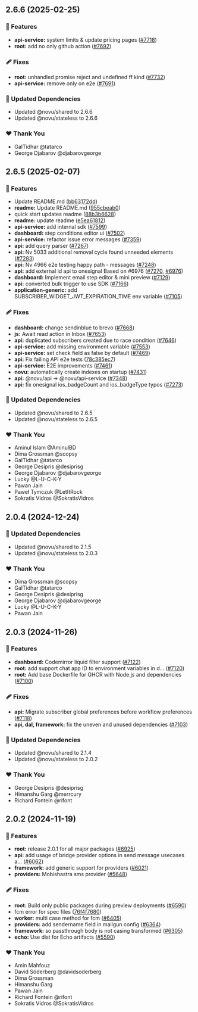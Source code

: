 ## 2.6.6 (2025-02-25)

### 🚀 Features

- **api-service:** system limits & update pricing pages ([#7718](https://github.com/khulnasoft/novu/pull/7718))
- **root:** add no only github action ([#7692](https://github.com/khulnasoft/novu/pull/7692))

### 🩹 Fixes

- **root:** unhandled promise reject and undefined ff kind ([#7732](https://github.com/khulnasoft/novu/pull/7732))
- **api-service:** remove only on e2e ([#7691](https://github.com/khulnasoft/novu/pull/7691))

### 🧱 Updated Dependencies

- Updated @novu/shared to 2.6.6
- Updated @novu/stateless to 2.6.6

### ❤️ Thank You

- GalTidhar @tatarco
- George Djabarov @djabarovgeorge

## 2.6.5 (2025-02-07)

### 🚀 Features

- Update README.md ([bb63172dd](https://github.com/khulnasoft/novu/commit/bb63172dd))
- **readme:** Update README.md ([955cbeab0](https://github.com/khulnasoft/novu/commit/955cbeab0))
- quick start updates readme ([88b3b6628](https://github.com/khulnasoft/novu/commit/88b3b6628))
- **readme:** update readme ([e5ea61812](https://github.com/khulnasoft/novu/commit/e5ea61812))
- **api-service:** add internal sdk ([#7599](https://github.com/khulnasoft/novu/pull/7599))
- **dashboard:** step conditions editor ui ([#7502](https://github.com/khulnasoft/novu/pull/7502))
- **api-service:** refactor issue error messages ([#7359](https://github.com/khulnasoft/novu/pull/7359))
- **api:** add query parser ([#7267](https://github.com/khulnasoft/novu/pull/7267))
- **api:** Nv 5033 additional removal cycle found unneeded elements ([#7283](https://github.com/khulnasoft/novu/pull/7283))
- **api:** Nv 4966 e2e testing happy path - messages ([#7248](https://github.com/khulnasoft/novu/pull/7248))
- **api:** add external id api to onesignal Based on #6976 ([#7270](https://github.com/khulnasoft/novu/pull/7270), [#6976](https://github.com/khulnasoft/novu/issues/6976))
- **dashboard:** Implement email step editor & mini preview ([#7129](https://github.com/khulnasoft/novu/pull/7129))
- **api:** converted bulk trigger to use SDK ([#7166](https://github.com/khulnasoft/novu/pull/7166))
- **application-generic:** add SUBSCRIBER_WIDGET_JWT_EXPIRATION_TIME env variable ([#7105](https://github.com/khulnasoft/novu/pull/7105))

### 🩹 Fixes

- **dashboard:** change sendinblue to brevo ([#7668](https://github.com/khulnasoft/novu/pull/7668))
- **js:** Await read action in Inbox ([#7653](https://github.com/khulnasoft/novu/pull/7653))
- **api:** duplicated subscribers created due to race condition ([#7646](https://github.com/khulnasoft/novu/pull/7646))
- **api-service:** add missing environment variable ([#7553](https://github.com/khulnasoft/novu/pull/7553))
- **api-service:** set check field as false by default ([#7469](https://github.com/khulnasoft/novu/pull/7469))
- **api:** Fix failing API e2e tests ([78c385ec7](https://github.com/khulnasoft/novu/commit/78c385ec7))
- **api-service:** E2E improvements ([#7461](https://github.com/khulnasoft/novu/pull/7461))
- **novu:** automatically create indexes on startup ([#7431](https://github.com/khulnasoft/novu/pull/7431))
- **api:** @novu/api -> @novu/api-service ([#7348](https://github.com/khulnasoft/novu/pull/7348))
- **api:** fix onesignal ios_badgeCount and ios_badgeType typos ([#7273](https://github.com/khulnasoft/novu/pull/7273))

### 🧱 Updated Dependencies

- Updated @novu/shared to 2.6.5
- Updated @novu/stateless to 2.6.5

### ❤️ Thank You

- Aminul Islam @AminulBD
- Dima Grossman @scopsy
- GalTidhar @tatarco
- George Desipris @desiprisg
- George Djabarov @djabarovgeorge
- Lucky @L-U-C-K-Y
- Pawan Jain
- Paweł Tymczuk @LetItRock
- Sokratis Vidros @SokratisVidros

## 2.0.4 (2024-12-24)

### 🧱 Updated Dependencies

- Updated @novu/shared to 2.1.5
- Updated @novu/stateless to 2.0.3

### ❤️ Thank You

- Dima Grossman @scopsy
- GalTidhar @tatarco
- George Desipris @desiprisg
- George Djabarov @djabarovgeorge
- Lucky @L-U-C-K-Y
- Pawan Jain

## 2.0.3 (2024-11-26)

### 🚀 Features

- **dashboard:** Codemirror liquid filter support ([#7122](https://github.com/khulnasoft/novu/pull/7122))
- **root:** add support chat app ID to environment variables in d… ([#7120](https://github.com/khulnasoft/novu/pull/7120))
- **root:** Add base Dockerfile for GHCR with Node.js and dependencies ([#7100](https://github.com/khulnasoft/novu/pull/7100))

### 🩹 Fixes

- **api:** Migrate subscriber global preferences before workflow preferences ([#7118](https://github.com/khulnasoft/novu/pull/7118))
- **api, dal, framework:** fix the uneven and unused dependencies ([#7103](https://github.com/khulnasoft/novu/pull/7103))

### 🧱 Updated Dependencies

- Updated @novu/shared to 2.1.4
- Updated @novu/stateless to 2.0.2

### ❤️ Thank You

- George Desipris @desiprisg
- Himanshu Garg @merrcury
- Richard Fontein @rifont

## 2.0.2 (2024-11-19)

### 🚀 Features

- **root:** release 2.0.1 for all major packages ([#6925](https://github.com/khulnasoft/novu/pull/6925))
- **api:** add usage of bridge provider options in send message usecases a… ([#6062](https://github.com/khulnasoft/novu/pull/6062))
- **framework:** add generic support for providers ([#6021](https://github.com/khulnasoft/novu/pull/6021))
- **providers:** Mobishastra sms provider ([#5648](https://github.com/khulnasoft/novu/pull/5648))

### 🩹 Fixes

- **root:** Build only public packages during preview deployments ([#6590](https://github.com/khulnasoft/novu/pull/6590))
- fcm error for spec files ([76f4f7680](https://github.com/khulnasoft/novu/commit/76f4f7680))
- **worker:** multi case method for fcm ([#6405](https://github.com/khulnasoft/novu/pull/6405))
- **providers:** add sendername field in mailgun config ([#6364](https://github.com/khulnasoft/novu/pull/6364))
- **framework:** so passthrough body is not casing transformed ([#6305](https://github.com/khulnasoft/novu/pull/6305))
- **echo:** Use dist for Echo artifacts ([#5590](https://github.com/khulnasoft/novu/pull/5590))

### ❤️ Thank You

- Amin Mahfouz
- David Söderberg @davidsoderberg
- Dima Grossman
- Himanshu Garg
- Pawan Jain
- Richard Fontein @rifont
- Sokratis Vidros @SokratisVidros
